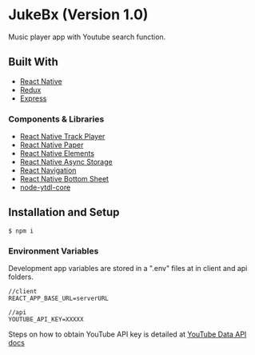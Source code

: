 # JukeBx (Version 1.0)
Music player app with Youtube search function.

## Built With

- [React Native](https://reactnative.dev/)
- [Redux](https://redux.js.org/)
- [Express](https://expressjs.com/)

### Components & Libraries

- [React Native Track Player](https://react-native-track-player.js.org/)
- [React Native Paper](https://callstack.github.io/react-native-paper/)
- [React Native Elements](https://reactnativeelements.com/)
- [React Native Async Storage](https://react-native-async-storage.github.io/async-storage/docs/install/)
- [React Navigation](https://reactnavigation.org/)
- [React Native Bottom Sheet](https://gorhom.github.io/react-native-bottom-sheet/)
- [node-ytdl-core](https://www.npmjs.com/package/ytdl-core)

## Installation and Setup

```
$ npm i
```

### Environment Variables

Development app variables are stored in a ".env" files at in client and api folders.

```
//client
REACT_APP_BASE_URL=serverURL

//api
YOUTUBE_API_KEY=XXXXX
```

Steps on how to obtain YouTube API key is detailed at [YouTube Data API docs](https://developers.google.com/youtube/v3/getting-started)